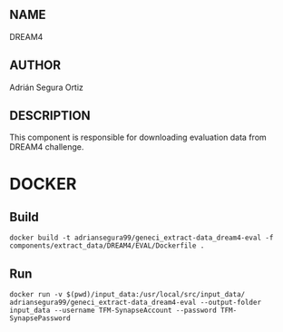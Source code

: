 ## NAME

DREAM4

## AUTHOR

Adrián Segura Ortiz

## DESCRIPTION

This component is responsible for downloading evaluation data from DREAM4 challenge.

# DOCKER

## Build

```
docker build -t adriansegura99/geneci_extract-data_dream4-eval -f components/extract_data/DREAM4/EVAL/Dockerfile .
```

## Run

```
docker run -v $(pwd)/input_data:/usr/local/src/input_data/ adriansegura99/geneci_extract-data_dream4-eval --output-folder input_data --username TFM-SynapseAccount --password TFM-SynapsePassword
```
